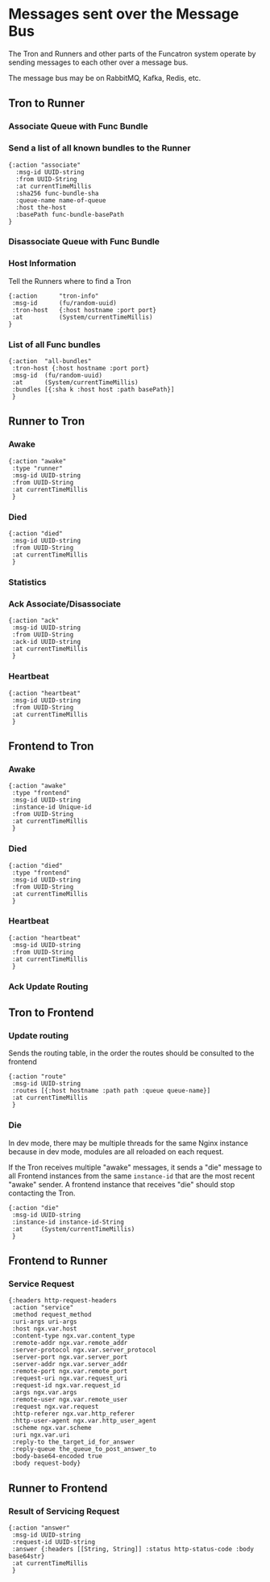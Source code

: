 # Messages sent over the Message Bus

The Tron and Runners and other parts of the Funcatron system
operate by sending messages to each other over a message bus.

The message bus may be on RabbitMQ, Kafka, Redis, etc.

## Tron to Runner

### Associate Queue with Func Bundle


### Send a list of all known bundles to the Runner

```$clojure
{:action "associate"
  :msg-id UUID-string
  :from UUID-String
  :at currentTimeMillis
  :sha256 func-bundle-sha
  :queue-name name-of-queue
  :host the-host
  :basePath func-bundle-basePath
}

```

### Disassociate Queue with Func Bundle

### Host Information

Tell the Runners where to find a Tron

```$clojure
{:action      "tron-info"
 :msg-id      (fu/random-uuid)
 :tron-host   {:host hostname :port port}
 :at          (System/currentTimeMillis)
}

```

### List of all Func bundles

```$clojure
{:action  "all-bundles"
 :tron-host {:host hostname :port port}
 :msg-id  (fu/random-uuid)
 :at      (System/currentTimeMillis)
 :bundles [{:sha k :host host :path basePath}]
 }

```

## Runner to Tron

### Awake

```
{:action "awake"
 :type "runner"
 :msg-id UUID-string
 :from UUID-String
 :at currentTimeMillis
 }
```



### Died

```
{:action "died"
 :msg-id UUID-string
 :from UUID-String
 :at currentTimeMillis
 }
```


### Statistics

### Ack Associate/Disassociate

```
{:action "ack"
 :msg-id UUID-string
 :from UUID-String
 :ack-id UUID-string
 :at currentTimeMillis
 }
```

### Heartbeat

```
{:action "heartbeat"
 :msg-id UUID-string
 :from UUID-String
 :at currentTimeMillis
 }
```

## Frontend to Tron

### Awake

```
{:action "awake"
 :type "frontend"
 :msg-id UUID-string
 :instance-id Unique-id
 :from UUID-String
 :at currentTimeMillis
 }
```

### Died

```
{:action "died"
 :type "frontend"
 :msg-id UUID-string
 :from UUID-String
 :at currentTimeMillis
 }
```


### Heartbeat

```
{:action "heartbeat"
 :msg-id UUID-string
 :from UUID-String
 :at currentTimeMillis
 }
```

### Ack Update Routing

## Tron to Frontend

### Update routing

Sends the routing table, in the order the routes should be consulted
to the frontend

```
{:action "route"
 :msg-id UUID-string
 :routes [{:host hostname :path path :queue queue-name}]
 :at currentTimeMillis
 }
```

### Die

In dev mode, there may be multiple threads for the same Nginx
instance because in dev mode, modules are all reloaded on each
request.

If the Tron receives multiple "awake" messages, it sends a "die"
message to all Frontend instances from the same `instance-id` that
are the most recent "awake" sender. A frontend instance
that receives "die" should stop contacting the Tron.

```
{:action "die"
 :msg-id UUID-string
 :instance-id instance-id-String
 :at     (System/currentTimeMillis)
 }
```

## Frontend to Runner

### Service Request

```
{:headers http-request-headers
 :action "service"
 :method request_method 
 :uri-args uri-args
 :host ngx.var.host
 :content-type ngx.var.content_type
 :remote-addr ngx.var.remote_addr
 :server-protocol ngx.var.server_protocol
 :server-port ngx.var.server_port
 :server-addr ngx.var.server_addr
 :remote-port ngx.var.remote_port
 :request-uri ngx.var.request_uri
 :request-id ngx.var.request_id
 :args ngx.var.args
 :remote-user ngx.var.remote_user
 :request ngx.var.request
 :http-referer ngx.var.http_referer
 :http-user-agent ngx.var.http_user_agent
 :scheme ngx.var.scheme
 :uri ngx.var.uri
 :reply-to the_target_id_for_answer
 :reply-queue the_queue_to_post_answer_to
 :body-base64-encoded true
 :body request-body}
```

## Runner to Frontend

### Result of Servicing Request

```
{:action "answer"
 :msg-id UUID-string
 :request-id UUID-string
 :answer {:headers [[String, String]] :status http-status-code :body base64str}
 :at currentTimeMillis
 }
```